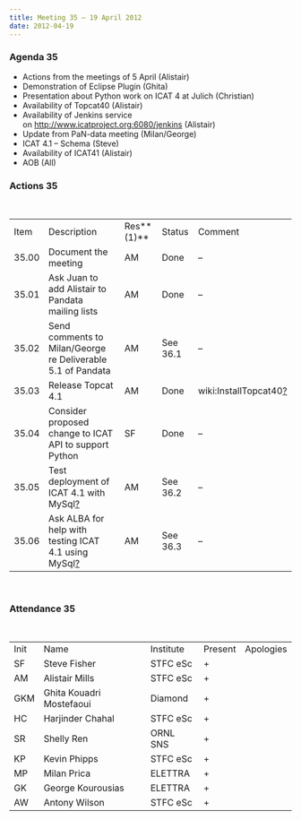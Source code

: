 ```yaml
---
title: Meeting 35 – 19 April 2012
date: 2012-04-19
---
```


### Agenda 35

  - Actions from the meetings of 5 April (Alistair)
  - Demonstration of Eclipse Plugin (Ghita)
  - Presentation about Python work on ICAT 4 at Julich (Christian)
  - Availability of Topcat40 (Alistair)
  - Availability of Jenkins service
    on <http://www.icatproject.org:6080/jenkins> (Alistair)
  - Update from PaN-data meeting (Milan/George)
  - ICAT 4.1 – Schema (Steve)
  - Availability of ICAT41 (Alistair)
  - AOB
(All)

### Actions 35

 

|       |                                                                                                            |            |          |                                                                                       |
| ----- | ---------------------------------------------------------------------------------------------------------- | ---------- | -------- | ------------------------------------------------------------------------------------- |
| Item  | Description                                                                                                | Res**(1)** | Status   | Comment                                                                               |
| 35.00 | Document the meeting                                                                                       | AM         | Done     | –                                                                                     |
| 35.01 | Ask Juan to add Alistair to Pandata mailing lists                                                          | AM         | Done     | –                                                                                     |
| 35.02 | Send comments to Milan/George re Deliverable 5.1 of Pandata                                                | AM         | See 36.1 | –                                                                                     |
| 35.03 | Release Topcat 4.1                                                                                         | AM         | Done     | wiki:InstallTopcat40[?](https://code.google.com/p/icatproject/w/edit/InstallTopcat40) |
| 35.04 | Consider proposed change to ICAT API to support Python                                                     | SF         | Done     | –                                                                                     |
| 35.05 | Test deployment of ICAT 4.1 with MySql[?](https://code.google.com/p/icatproject/w/edit/MySql)              | AM         | See 36.2 | –                                                                                     |
| 35.06 | Ask ALBA for help with testing ICAT 4.1 using MySql[?](https://code.google.com/p/icatproject/w/edit/MySql) | AM         | See 36.3 | –                                                                                     |

 

### Attendance 35

 

|      |                          |           |         |           |
| ---- | ------------------------ | --------- | ------- | --------- |
| Init | Name                     | Institute | Present | Apologies |
| SF   | Steve Fisher             | STFC eSc  | \+      |           |
| AM   | Alistair Mills           | STFC eSc  | \+      |           |
| GKM  | Ghita Kouadri Mostefaoui | Diamond   | \+      |           |
| HC   | Harjinder Chahal         | STFC eSc  | \+      |           |
| SR   | Shelly Ren               | ORNL SNS  | \+      |           |
| KP   | Kevin Phipps             | STFC eSc  | \+      |           |
| MP   | Milan Prica              | ELETTRA   | \+      |           |
| GK   | George Kourousias        | ELETTRA   | \+      |           |
| AW   | Antony Wilson            | STFC eSc  | \+      |           |
